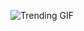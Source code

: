 
<!-- GIF_SECTION -->
![Trending GIF](https://media3.giphy.com/media/v1.Y2lkPThiYjIxNzcyNmo0aTUycHd1aDl0enpwYzFncnUwZjAzcjh4dnNweGZnNWQwczZwMSZlcD12MV9naWZzX3NlYXJjaCZjdD1n/ZfQXucKdaMcHLdSvWd/giphy.gif)
<!-- END_GIF_SECTION -->
